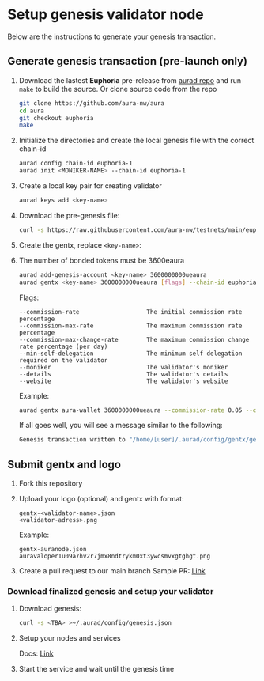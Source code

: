 # Setup genesis validator node

Below are the instructions to generate your genesis transaction.

## Generate genesis transaction (pre-launch only)

1. Download the lastest **Euphoria** pre-release from [aurad repo](https://github.com/aura-nw/aura) and run `make` to build the source.
   Or clone source code from the repo
   ```bash
   git clone https://github.com/aura-nw/aura
   cd aura
   git checkout euphoria
   make
   ```
   
2. Initialize the  directories and create the local genesis file with the correct
   chain-id

   ```bash
   aurad config chain-id euphoria-1
   aurad init <MONIKER-NAME> --chain-id euphoria-1
   ```

3. Create a local key pair for creating validator

   ```bash
   aurad keys add <key-name>
   ```

4. Download the pre-genesis file:

   ```bash
   curl -s https://raw.githubusercontent.com/aura-nw/testnets/main/euphoria-1/pre-genesis.json >~/.aurad/config/genesis.json
   ```

5. Create the gentx, replace `<key-name>`:
6. 
   The number of bonded tokens must be 3600eaura
   
   ```bash
   aurad add-genesis-account <key-name> 3600000000ueaura
   aurad gentx <key-name> 3600000000ueaura [flags] --chain-id euphoria-1
   ```
   
   Flags:
   ```
   --commission-rate                   The initial commission rate percentage
   --commission-max-rate               The maximum commission rate percentage
   --commission-max-change-rate        The maximum commission change rate percentage (per day)
   --min-self-delegation               The minimum self delegation required on the validator
   --moniker                           The validator's moniker
   --details                           The validator's details
   --website                           The validator's website
   ```
   Example:
   ```bash
   aurad gentx aura-wallet 3600000000ueaura --commission-rate 0.05 --commission-max-rate 0.1 --commission-max-change-rate 0.01 --min-self-delegation 1000000uaura --moniker "aura-validator" --details "The aura validator details" --website "https://aura.network"  
   ```

   If all goes well, you will see a message similar to the following:

   ```bash
   Genesis transaction written to "/home/[user]/.aurad/config/gentx/gentx-******.json"
   ```

## Submit gentx and logo

1. Fork this repository 

2. Upload your logo (optional) and gentx with format:
   
   ```
   gentx-<validator-name>.json
   <validator-adress>.png
   ```

   Example:
   ```
   gentx-auranode.json
   auravaloper1u09a7hv2r7jmx8ndtrykm0xt3ywcsmvxgtghgt.png
   ```

3. Create a pull request to our main branch
Sample PR: [Link](https://github.com/aura-nw/testnets/pull/4)

### Download finalized genesis and setup your validator

1. Download genesis:

   ```bash
   curl -s <TBA> >~/.aurad/config/genesis.json
   ```
2. Setup your nodes and services

   Docs: [Link](https://docs.aura.network/validator/running-a-fullnode)

3. Start the service and wait until the genesis time
